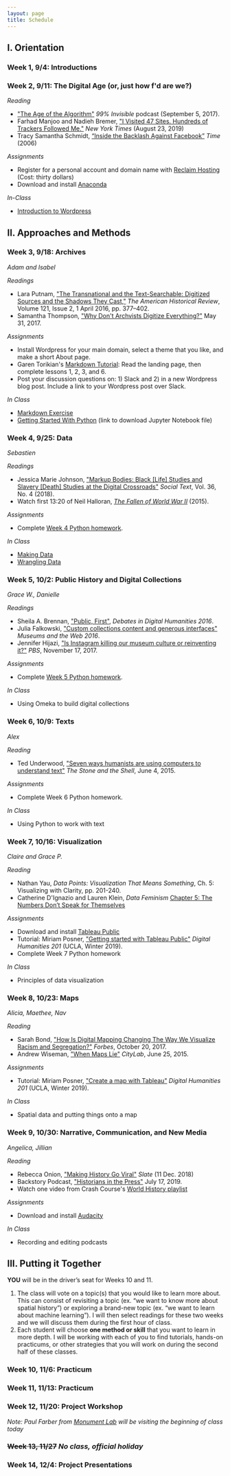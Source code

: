 ```yaml
---
layout: page
title: Schedule
---
```


## I. Orientation

### Week 1, 9/4: Introductions

### Week 2, 9/11: The Digital Age (or, just how f'd are we?)

_Reading_
- ["The Age of the Algorithm"](https://99percentinvisible.org/episode/the-age-of-the-algorithm/) *99% Invisible* podcast (September 5, 2017).
- Farhad Manjoo and Nadieh Bremer, ["I Visited 47 Sites. Hundreds
of Trackers Followed Me."](https://www.nytimes.com/interactive/2019/08/23/opinion/data-internet-privacy-tracking.html) *New York Times* (August 23, 2019)
- Tracy Samantha Schmidt, [“Inside the Backlash Against Facebook”](http://content.time.com/time/nation/article/0,8599,1532225,00.html) *Time* (2006)

_Assignments_
- Register for a personal account and domain name with [Reclaim Hosting](https://reclaimhosting.com/pricing/) (Cost: thirty dollars)
- Download and install [Anaconda](https://docs.anaconda.com/anaconda/install/)

_In-Class_
- [Introduction to Wordpress]({{site.baseurl}}/week-02/week-02-wordpress)

## II. Approaches and Methods

### Week 3, 9/18: Archives

*Adam and Isabel*

_Readings_
- Lara Putnam, ["The Transnational and the Text-Searchable: Digitized Sources and the Shadows They Cast,"](https://doi.org/10.1093/ahr/121.2.377) *The American Historical Review*, Volume 121, Issue 2, 1 April 2016, pp. 377–402.
- Samantha Thompson, ["Why Don't Archvists Digitize Everything?"](https://peelarchivesblog.com/2017/05/31/why-dont-archivists-digitize-everything/) May 31, 2017.

_Assignments_
- Install Wordpress for your main domain, select a theme that you like, and make a short About page. 
- Garen Torikian's [Markdown Tutorial](https://www.markdowntutorial.com/): Read the landing page, then complete lessons 1, 2, 3, and 6.
- Post your discussion questions on: 1) Slack and 2) in a new Wordpress blog post. Include a link to your Wordpress post over Slack. 

_In Class_ 
- [Markdown Exercise]({{site.baseurl}}/week-03/week-03-markdown)
- [Getting Started With Python]({{site.baseurl}}/week-03/week-03-getting-started-with-python.ipynb) (link to download Jupyter Notebook file)

### Week 4, 9/25: Data

*Sebastien*

_Readings_
- Jessica Marie Johnson, ["Markup Bodies: Black [Life] Studies and Slavery [Death] Studies at the Digital Crossroads"](https://doi.org/10.1215/01642472-7145658) *Social Text*, Vol. 36, No. 4 (2018).
- Watch first 13:20 of Neil Halloran, [*The Fallen of World War II*](http://www.fallen.io/ww2/) (2015).

_Assignments_
- Complete [Week 4 Python homework]({{site.baseurl}}/homework/week-04-homework).

_In Class_
- [Making Data]({{site.baseurl}}/week-04/week-04-making-data)
- [Wrangling Data]({{site.baseurl}}/week-04/week-04-data-wrangling.ipynb)
 
### Week 5, 10/2: Public History and Digital Collections

*Grace W., Danielle*

_Readings_
- Sheila A. Brennan, ["Public, First"](http://dhdebates.gc.cuny.edu/debates/text/83), *Debates in Digital Humanities 2016*.
- Julia Falkowski, ["Custom collections content and generous interfaces"](https://mw2016.museumsandtheweb.com/paper/custom-collections-content-and-generous-interfaces/) *Museums and the Web 2016*.
- Jennifer Hijazi, ["Is Instagram killing our museum culture or reinventing it?"](https://www.pbs.org/newshour/arts/is-instagram-killing-our-museum-culture-or-reinventing-it?) *PBS*, November 17, 2017.

_Assignments_
- Complete [Week 5 Python homework]({{site.baseurl}}/homework/week-05-homework).

_In Class_
- Using Omeka to build digital collections

### Week 6, 10/9: Texts

*Alex*

_Reading_
- Ted Underwood, ["Seven ways humanists are using computers to understand text"](https://tedunderwood.com/2015/06/04/seven-ways-humanists-are-using-computers-to-understand-text/) *The Stone and the Shell*, June 4, 2015.

_Assignments_
- Complete Week 6 Python homework.

_In Class_
- Using Python to work with text

### Week 7, 10/16: Visualization

*Claire and Grace P.*

_Reading_
- Nathan Yau, *Data Points: Visualization That Means Something*, Ch. 5: Visualizing with Clarity, pp. 201-240.
- Catherine D'Ignazio and Lauren Klein, *Data Feminism* [Chapter 5: The Numbers Don’t Speak for Themselves](https://bookbook.pubpub.org/pub/6ui5n4vo)

_Assignments_
- Download and install [Tableau Public](https://public.tableau.com/en-us/s/)
- Tutorial: Miriam Posner, ["Getting started with Tableau Public"](http://miriamposner.com/classes/dh201w19/tutorials-guides/data-visualization/getting-started-with-tableau-public/) *Digital Humanities 201* (UCLA, Winter 2019).
- Complete Week 7 Python homework

_In Class_
- Principles of data visualization 

### Week 8, 10/23: Maps 

*Alicia, Maethee, Nav*

_Reading_
- Sarah Bond, ["How Is Digital Mapping Changing The Way We Visualize Racism and Segregation?"](https://www.forbes.com/sites/drsarahbond/2017/10/20/how-is-digital-mapping-changing-the-way-we-visualize-racism-and-segregation/) *Forbes*, October 20, 2017.
- Andrew Wiseman, ["When Maps Lie"](https://www.citylab.com/design/2015/06/when-maps-lie/396761/) *CityLab*, June 25, 2015. 

_Assignments_
- Tutorial: Miriam Posner, ["Create a map with Tableau"](http://miriamposner.com/classes/dh201w19/tutorials-guides/mapping/create-a-map-with-tableau/) *Digital Humanities 201* (UCLA, Winter 2019).

_In Class_
- Spatial data and putting things onto a map

### Week 9, 10/30: Narrative, Communication, and New Media

*Angelica, Jillian*

_Reading_
- Rebecca Onion, ["Making History Go Viral"](https://slate.com/news-and-politics/2018/12/twitter-history-viral-threads-2018.html) *Slate* (11 Dec. 2018)
- Backstory Podcast, ["Historians in the Press"](https://www.backstoryradio.org/shows/historians-in-the-press/) July 17, 2019.
- Watch one video from Crash Course's [World History playlist](https://www.youtube.com/playlist?list=PLBDA2E52FB1EF80C9)

_Assignments_
- Download and install [Audacity](https://www.audacityteam.org/)

_In Class_
- Recording and editing podcasts

## III. Putting it Together

**YOU** will be in the driver’s seat for Weeks 10 and 11.
1. The class will vote on a topic(s) that you would like to learn more about. This can consist of revisiting a topic (ex. “we want to know more about spatial history”) or exploring a brand-new topic (ex. “we want to learn about machine learning”). I will then select readings for these two weeks and we will discuss them during the first hour of class.
2. Each student will choose **one method or skill** that you want to learn in more depth. I will be working with each of you to find tutorials, hands-on practicums, or other strategies that you will work on during the second half of these classes.

### Week 10, 11/6: Practicum

### Week 11, 11/13: Practicum

### Week 12, 11/20: Project Workshop
*Note: Paul Farber from [Monument Lab](https://monumentlab.com/) will be visiting the beginning of class today*

### ~~Week 13, 11/27~~ *No class, official holiday*

### Week 14, 12/4: Project Presentations